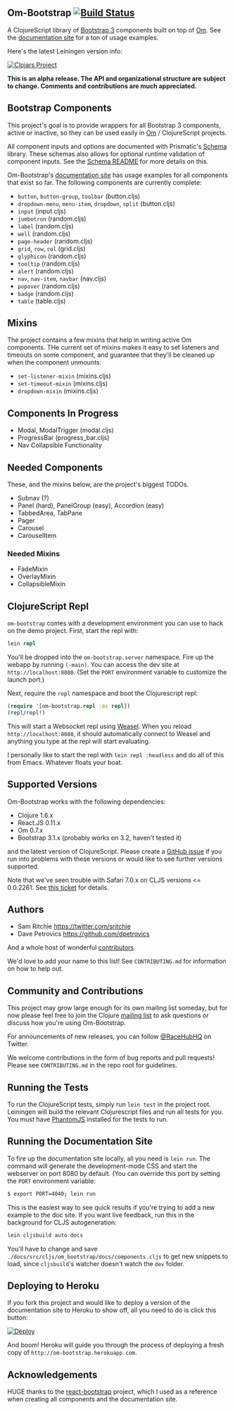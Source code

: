 ## Om-Bootstrap [![Build Status](https://secure.travis-ci.org/racehub/om-bootstrap.png)](http://travis-ci.org/racehub/om-bootstrap)

A ClojureScript library of [Bootstrap 3](http://getbootstrap.com) components built on top of [Om](https://github.com/swannodette/om). See the [documentation site](http://om-bootstrap.herokuapp.com/) for a ton of usage examples.

Here's the latest Leiningen version info:

[![Clojars Project](http://clojars.org/racehub/om-bootstrap/latest-version.svg)](http://clojars.org/racehub/om-bootstrap)

**This is an alpha release. The API and organizational structure are
subject to change. Comments and contributions are much appreciated.**

## Bootstrap Components

This project's goal is to provide wrappers for all Bootstrap 3 components, active or inactive, so they can be used easily in [Om](https://github.com/swannodette/om) / ClojureScript projects.

All component inputs and options are documented with Prismatic's [Schema](https://github.com/prismatic/schema) library. These schemas also allows for optional runtime validation of component inputs. See the [Schema README]([Schema](https://github.com/prismatic/schema)) for more details on this.

Om-Bootstrap's [documentation site](http://om-bootstrap.herokuapp.com/) has usage examples for all components that exist so far. The following components are currently complete:

* `button`, `button-group`, `toolbar` (button.cljs)
* `dropdown-menu`, `menu-item`, `dropdown`, `split` (button.cljs)
* `input` (input.cljs)
* `jumbotron` (random.cljs)
* `label` (random.cljs)
* `well` (random.cljs)
* `page-header` (random.cljs)
* `grid`, `row`, `col` (grid.cljs)
* `glyphicon` (random.cljs)
* `tooltip` (random.cljs)
* `alert` (random.cljs)
* `nav`, `nav-item`, `navbar` (nav.cljs)
* `popover` (random.cljs)
* `badge` (random.cljs)
* `table` (table.cljs)

## Mixins

The project contains a few mixins that help in writing active Om components. THe current set of mixins makes it easy to set listeners and timeouts on some component, and guarantee that they'll be cleaned up when the component unmounts:

* `set-listener-mixin` (mixins.cljs)
* `set-timeout-mixin` (mixins.cljs)
* `dropdown-mixin` (mixins.cljs)

## Components In Progress

* Modal, ModalTrigger (modal.cljs)
* ProgressBar (progress_bar.cljs)
* Nav Collapsible Functionality

## Needed Components

These, and the mixins below, are the project's biggest TODOs.

* Subnav (?)
* Panel (hard), PanelGroup (easy), Accordion (easy)
* TabbedArea, TabPane
* Pager
* Carousel
* CarouselItem

### Needed Mixins

* FadeMixin
* OverlayMixin
* CollapsibleMixin

## ClojureScript Repl

`om-bootstrap` comes with a development environment you can use to hack on the demo project. First, start the repl with:

```clojure
lein repl
```

You'll be dropped into the `om-bootstrap.server` namespace. Fire up the webapp by running `(-main)`. You can access the dev site at `http://localhost:8080`. (Set the `PORT` environment variable to customize the launch port.)

Next, require the `repl` namespace and boot the Clojurescript repl:

```clojure
(require '[om-bootstrap.repl :as repl])
(repl/repl!)
```

This will start a Websocket repl using [Weasel](https://github.com/tomjakubowski/weasel). When you reload `http://localhost:8080`, it should automatically connect to Weasel and anything you type at the repl will start evaluating.

I personally like to start the repl with `lein repl :headless` and do all of this from Emacs. Whatever floats your boat.

## Supported Versions

Om-Bootstrap works with the following dependencies:

- Clojure 1.6.x
- React.JS 0.11.x
- Om 0.7.x
- Bootstrap 3.1.x (probably works on 3.2, haven't tested it)

and the latest version of ClojureScript. Please create a [GitHub issue](https://github.com/racehub/om-bootstrap/issues) if you run into problems with these versions or would like to see further versions supported.

Note that we've seen trouble with Safari 7.0.x on CLJS versions <= 0.0.2261. See [this ticket](https://github.com/racehub/om-bootstrap/issues/10) for details.

## Authors

- Sam Ritchie <https://twitter.com/sritchie>
- Dave Petrovics <https://github.com/dpetrovics>

And a whole host of wonderful [contributors](https://github.com/racehub/om-bootstrap/graphs/contributors).

We'd love to add your name to this list! See `CONTRIBUTING.md` for information on how to help out.

## Community and Contributions

This project may grow large enough for its own mailing list someday, but for now please feel free to join the Clojure [mailing list](https://groups.google.com/forum/#!forum/clojure) to ask questions or discuss how you're using Om-Bootstrap.

For announcements of new releases, you can follow [@RaceHubHQ](http://twitter.com/RaceHubHQ) on Twitter.

We welcome contributions in the form of bug reports and pull requests! Please see `CONTRIBUTING.md` in the repo root for guidelines.

## Running the Tests

To run the ClojureScript tests, simply run `lein test` in the project root. Leiningen will build the relevant Clojurescript files and run all tests for you. You must have [PhantomJS](http://phantomjs.org/) installed for the tests to run.

## Running the Documentation Site

To fire up the documentation site locally, all you need is `lein run`. The command will generate the development-mode CSS and start the webserver on port 8080 by default. (You can override this port by setting the `PORT` environment variable:

```sh
$ export PORT=4040; lein run
```

This is the easiest way to see quick results if you're trying to add a new example to the doc site. If you want live feedback, run this in the background for CLJS autogeneration:

```clojure
lein cljsbuild auto docs
```

You'll have to change and save `./docs/src/cljs/om_bootstrap/docs/components.cljs` to get new snippets to load, since `cljsbuild`'s watcher doesn't watch the `dev` folder.

## Deploying to Heroku

If you fork this project and would like to deploy a version of the documentation site to Heroku to show off, all you need to do is click this button:

[![Deploy](https://www.herokucdn.com/deploy/button.png)](https://heroku.com/deploy)

And boom! Heroku will guide you through the process of deploying a fresh copy of `http://om-bootstrap.herokuapp.com`.

## Acknowledgements

HUGE thanks to the [react-bootstrap](https://github.com/react-bootstrap/react-bootstrap) project, which I used as a reference when creating all components and the documentation site.
